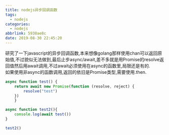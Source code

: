 ```yaml
---
title: nodejs异步回调函数
tags:
  - nodejs
categories:
  - nodejs
abbrlink: 5938ae8c
date: 2019-08-30 22:45:20
---
```

研究了一下javascript的异步回调函数,本来想像golang那样使用chan可以返回原始值,不过貌似无法做到,最后止步async/await,差不多就是用Promise的resolve返回值然后用await调用,不过await必须使用在async的函数里,局限还是有的.  
如果使用非async的函数调用,返回的依旧是Promise类型,需要使用.then.

```javascript
async function test() {
    return await new Promise(function (resolve, reject) {
        resolve("test")
    })
    }

async function test2(){
    console.log(await test())
}

test2()
```
